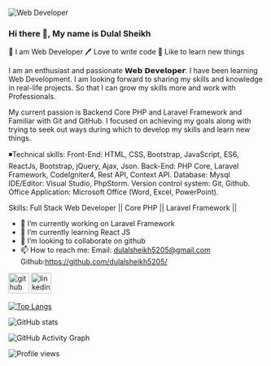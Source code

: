 ![Web Developer](https://scontent.fdac148-1.fna.fbcdn.net/v/t1.6435-9/64985732_1828243797275761_7542919864151703552_n.jpg?_nc_cat=106&ccb=1-7&_nc_sid=09cbfe&_nc_eui2=AeFvP9KB_V5CMGlUh68_egTcJHeoo-1B9BEkd6ij7UH0EVaef4Kh8ZCTcDa9BHYi1g3ipiL_sv50HwNNMOWJXViQ&_nc_ohc=049bPlZPH4EAX_ZPCci&_nc_ht=scontent.fdac148-1.fna&oh=00_AfBqH-PI1rWD_6X_ZGgxZFH95sAxXc8hKZkYaacylo8Bqw&oe=647ACB95)


### Hi there 👋, My name is Dulal Sheikh
👑 I am Web Developer
🖊️ Love to write code
🎤 Like to learn new things


I am an enthusiast and passionate 𝗪𝗲𝗯 𝗗𝗲𝘃𝗲𝗹𝗼𝗽𝗲𝗿. I have been learning Web Development. I am looking forward to sharing my skills and knowledge in real-life projects. So that I can grow my skills more and work with Professionals.

My current passion is Backend Core PHP and Laravel Framework and Familiar with Git and GitHub. I focused on achieving my goals along with trying to seek out ways during which to develop my skills and learn new things.

◾Technical skills:
Front-End: HTML, CSS, Bootstrap, JavaScript, ES6, ReactJs, Bootstrap, jQuery, Ajax, Json.
Back-End: PHP Core, Laravel Framework, CodeIgniter4, Rest API, Context API. 
Database: Mysql
IDE/Editor: Visual Studio, PhpStorm.
Version control system: Git, Github.
Office Application: Microsoft Office (Word, Excel, PowerPoint).

Skills: Full Stack Web Developer || Core PHP || Laravel Framework  || 

- 🔭 I’m currently working on Laravel Framework 
- 🌱 I’m currently learning React JS 
- 👯 I’m looking to collaborate on github 
- 📫 How to reach me:       Email: dulalsheikh5205@gmail.com Github:https://github.com/dulalsheikh5205/ 


[<img src='https://cdn.jsdelivr.net/npm/simple-icons@3.0.1/icons/github.svg' alt='github' height='40'>](https://github.com/https://github.com/dulalsheikh5205/)  [<img src='https://cdn.jsdelivr.net/npm/simple-icons@3.0.1/icons/linkedin.svg' alt='linkedin' height='40'>](https://www.linkedin.com/in/https://www.linkedin.com/in/dulal-sheikh-79654325b//)  

[![Top Langs](https://github-readme-stats.vercel.app/api/top-langs/?username=https://github.com/dulalsheikh5205/)](https://github.com/anuraghazra/github-readme-stats)

![GitHub stats](https://github-readme-stats.vercel.app/api?username=https://github.com/dulalsheikh5205/&show_icons=true)  

![GitHub Activity Graph](https://activity-graph.herokuapp.com/graph?username=https://github.com/dulalsheikh5205/)  

![Profile views](https://gpvc.arturio.dev/https://github.com/dulalsheikh5205/)  

